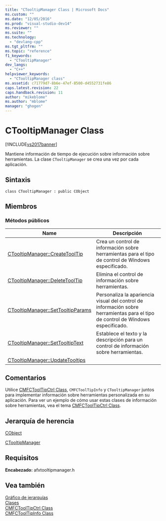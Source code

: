 ```yaml
---
title: "CTooltipManager Class | Microsoft Docs"
ms.custom: ""
ms.date: "12/05/2016"
ms.prod: "visual-studio-dev14"
ms.reviewer: ""
ms.suite: ""
ms.technology: 
  - "devlang-cpp"
ms.tgt_pltfrm: ""
ms.topic: "reference"
f1_keywords: 
  - "CTooltipManager"
dev_langs: 
  - "C++"
helpviewer_keywords: 
  - "CTooltipManager class"
ms.assetid: c71779d7-8b6e-47ef-8500-d4552731fe86
caps.latest.revision: 22
caps.handback.revision: 11
author: "mikeblome"
ms.author: "mblome"
manager: "ghogen"
---
```

# CTooltipManager Class
[!INCLUDE[vs2017banner](../../assembler/inline/includes/vs2017banner.md)]

Mantiene información de tiempo de ejecución sobre información sobre herramientas.  La clase `CTooltipManager` se crea una vez por cada aplicación.  
  
## Sintaxis  
  
```  
class CTooltipManager : public CObject  
```  
  
## Miembros  
  
### Métodos públicos  
  
|Name|Descripción|  
|----------|-----------------|  
|[CTooltipManager::CreateToolTip](../Topic/CTooltipManager::CreateToolTip.md)|Crea un control de información sobre herramientas para el tipo de control de Windows especificado.|  
|[CTooltipManager::DeleteToolTip](../Topic/CTooltipManager::DeleteToolTip.md)|Elimina el control de información sobre herramientas.|  
|[CTooltipManager::SetTooltipParams](../Topic/CTooltipManager::SetTooltipParams.md)|Personaliza la apariencia visual del control de información sobre herramientas para el tipo de control de Windows especificado.|  
|[CTooltipManager::SetTooltipText](../Topic/CTooltipManager::SetTooltipText.md)|Establece el texto y la descripción para un control de información sobre herramientas.|  
|[CTooltipManager::UpdateTooltips](../Topic/CTooltipManager::UpdateTooltips.md)||  
  
## Comentarios  
 Utilice [CMFCToolTipCtrl Class](../../mfc/reference/cmfctooltipctrl-class.md), `CMFCToolTipInfo` y `CTooltipManager` juntos para implementar información sobre herramientas personalizada en su aplicación.  Para ver un ejemplo de cómo usar estas clases de información sobre herramientas, vea el tema [CMFCToolTipCtrl Class](../../mfc/reference/cmfctooltipctrl-class.md).  
  
## Jerarquía de herencia  
 [CObject](../../mfc/reference/cobject-class.md)  
  
 [CTooltipManager](../../mfc/reference/ctooltipmanager-class.md)  
  
## Requisitos  
 **Encabezado:** afxtooltipmanager.h  
  
## Vea también  
 [Gráfico de jerarquías](../../mfc/hierarchy-chart.md)   
 [Clases](../../mfc/reference/mfc-classes.md)   
 [CMFCToolTipCtrl Class](../../mfc/reference/cmfctooltipctrl-class.md)   
 [CMFCToolTipInfo Class](../../mfc/reference/cmfctooltipinfo-class.md)